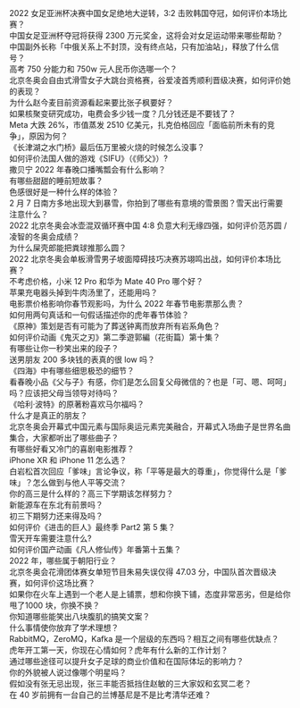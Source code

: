 2022 女足亚洲杯决赛中国女足绝地大逆转，3:2 击败韩国夺冠，如何评价本场比赛？  
中国女足亚洲杯夺冠将获得 2300 万元奖金，这将会对女足运动带来哪些帮助？  
中国副外长称「中俄关系上不封顶，没有终点站，只有加油站」，释放了什么信号？  
高考 750 分能力和 750w 元人民币你选哪一个？  
北京冬奥会自由式滑雪女子大跳台资格赛，谷爱凌首秀顺利晋级决赛，如何评价她的表现？  
为什么赵今麦目前资源看起来要比张子枫要好？  
如果核聚变研究成功，电费会多少钱一度？几分钱还是不要钱了？  
Meta 大跌 26%，市值蒸发 2510 亿美元，扎克伯格回应「面临前所未有的竞争」，原因为何？  
《长津湖之水门桥》最后伍万里被火烧的时候怎么没事？  
如何评价法国人做的游戏《SIFU》（《师父》）?  
撒贝宁 2022 年春晚口播嘴瓢会有什么影响？  
有哪些甜甜的睡前短故事？  
色感很好是一种什么样的体验？  
2 月 7 日南方多地出现大到暴雪，你拍到了哪些有意境的雪景图？雪天出行需要注意什么？  
2022 北京冬奥会冰壶混双循环赛中国 4:8 负意大利无缘四强，如何评价范苏圆 / 凌智的冬奥会成绩？  
为什么屎壳郎能把粪球推那么圆？  
2022 北京冬奥会单板滑雪男子坡面障碍技巧决赛苏翊鸣出战，如何评价本场比赛？  
不考虑价格，小米 12 Pro 和华为 Mate 40 Pro 哪个好？  
苹果充电器头掉到牛肉汤里了，还能用吗？  
电影票价格影响你春节观影吗，为什么 2022 年春节电影票那么贵？  
如何用两句真话和一句假话描述你的虎年春节体验？  
《原神》策划是否有可能为了葬送钟离而放弃所有岩系角色？  
如何评价动画《鬼灭之刃》第二季遊郭編（花街篇）第十集？  
有哪些让你一秒笑出来的段子？  
送男朋友 200 多块钱的表真的很 low 吗？  
《四海》中有哪些细思极恐的细节？  
看春晚小品《父与子》有感，你们是怎么回复父母微信的？也是「可、嗯、呵呵」吗？应该把父母当领导对待吗？  
《哈利·波特》的原著粉喜欢马尔福吗？  
什么才是真正的朋友？  
北京冬奥会开幕式中国元素与国际奥运元素完美融合，开幕式入场曲子是世界名曲集合，大家都听出了哪些曲子？  
有哪些好看又冷门的喜剧电影推荐？  
iPhone XR 和 iPhone 11 怎么选？  
白岩松首次回应「爹味」言论争议，称「平等是最大的尊重」，你觉得什么是「爹味」？怎么做到与他人平等交流？  
你的高三是什么样的？高三下学期该怎样努力？  
新能源车在东北有前景吗？  
初三下期努力还来得及吗？  
如何评价《进击的巨人》最终季 Part2 第 5 集？  
雪天开车需要注意什么?  
如何评价国产动画《凡人修仙传》年番第十五集？  
2022 年，哪些属于朝阳行业？  
北京冬奥会花滑团体赛女单短节目朱易失误仅得 47.03 分，中国队首次晋级决赛，如何评价这场比赛？  
如果你在火车上遇到一个老人是上铺票，想和你换下铺，态度非常恶劣，但是给你甩了1000 块，你换不换？  
你知道哪些能笑出八块腹肌的搞笑文案？  
什么事情使你放弃了学术理想？  
RabbitMQ，ZeroMQ，Kafka 是一个层级的东西吗？相互之间有哪些优缺点？  
虎年开工第一天，你现在心情如何？虎年有什么新的工作计划？  
通过哪些途径可以提升女子足球的商业价值和在国际体坛的影响力？  
你的外貌被人说过像哪个明星吗？  
假如没有张无忌出现，张三丰能否抵挡住赵敏的三大家奴和玄冥二老？  
在 40 岁前拥有一台自己的兰博基尼是不是比考清华还难？  
